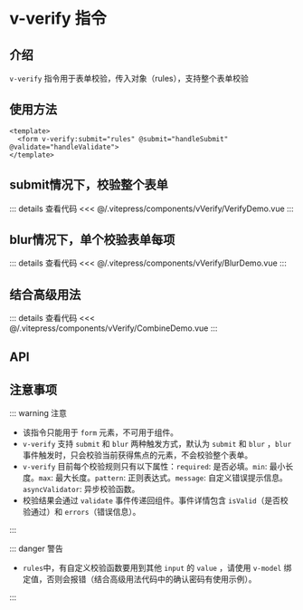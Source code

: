 # v-verify 指令

## 介绍

`v-verify` 指令用于表单校验，传入对象（rules），支持整个表单校验

## 使用方法

```vue
<template>
  <form v-verify:submit="rules" @submit="handleSubmit" @validate="handleValidate">
</template>
```

## submit情况下，校验整个表单

<VerifyDemo />

::: details 查看代码
<<< @/.vitepress/components/vVerify/VerifyDemo.vue
:::

## blur情况下，单个校验表单每项

<BlurDemo />

::: details 查看代码
<<< @/.vitepress/components/vVerify/BlurDemo.vue
:::

## 结合高级用法

<CombineDemo />

::: details 查看代码
<<< @/.vitepress/components/vVerify/CombineDemo.vue
:::

## API

<ApiTable :data="apiTableDate" />

<script setup>
import VerifyDemo from '../.vitepress/components/vVerify/VerifyDemo.vue';
import BlurDemo from '../.vitepress/components/vVerify/BlurDemo.vue';
import CombineDemo from '../.vitepress/components/vVerify/CombineDemo.vue';
import ApiTable from '../.vitepress/components/ApiTable.vue';

const apiTableDate = [
  {
    name: ':mode',
    type: 'string',
    default: 'null',
    description: '指定校验触发的方式，可选值：submit、blur。默认为 submit 和 blur 两种都支持',
    required: false,
  },
  {
    name: '...rules',
    type: 'object',
    default: 'rules',
    description: '组件内部定义规则要求',
    required: true,
  },
  {
    name: '@validate',
    type: 'function',
    default: 'null',
    description: '校验结果回调函数，返回校验结果 isValid 和 errors',
    required: true,
  },
  {
    name: 'delay',
    type: 'number',
    default: '1000',
    description: '校验延迟时间，单位毫秒',
    required: false,
  },
];
</script>

## 注意事项

::: warning 注意

- 该指令只能用于 `form` 元素，不可用于组件。
- `v-verify` 支持 `submit` 和 `blur` 两种触发方式，默认为 `submit` 和 `blur` ，`blur` 事件触发时，只会校验当前获得焦点的元素，不会校验整个表单。
- `v-verify` 目前每个校验规则只有以下属性：`required`: 是否必填。`min`: 最小长度。`max`: 最大长度。`pattern`: 正则表达式。`message`: 自定义错误提示信息。`asyncValidator`: 异步校验函数。
- 校验结果会通过 `validate` 事件传递回组件。事件详情包含 `isValid`（是否校验通过）和 `errors`（错误信息）。

:::

::: danger 警告

- `rules`中，有自定义校验函数要用到其他 `input` 的 `value` ，请使用 `v-model` 绑定值，否则会报错（结合高级用法代码中的确认密码有使用示例）。

:::
